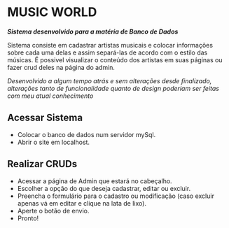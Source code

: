 # MUSIC WORLD 	
	
  ___Sistema desenvolvido para a matéria de Banco de Dados___
  
  Sistema consiste em cadastrar artistas musicais e colocar informações sobre cada uma delas e assim separá-las de acordo com o estilo das músicas.
  É possivel visualizar o conteúdo dos artistas em suas páginas ou fazer crud deles na página do admin.
  
  
  *Desenvolvido a algum tempo atrás e sem alterações desde finalizado, alterações tanto de funcionalidade quanto de design poderiam ser feitas com meu atual conhecimento*
  
## Acessar Sistema
 * Colocar o banco de dados num servidor mySql.
 * Abrir o site em localhost.
 
## Realizar CRUDs

 * Acessar a página de Admin que estará no cabeçalho.
 * Escolher a opção do que deseja cadastrar, editar ou excluir.
 * Preencha o formulário para o cadastro ou modificação (caso excluir apenas vá em editar e clique na lata de lixo).
 * Aperte o botão de envio.
 * Pronto!
